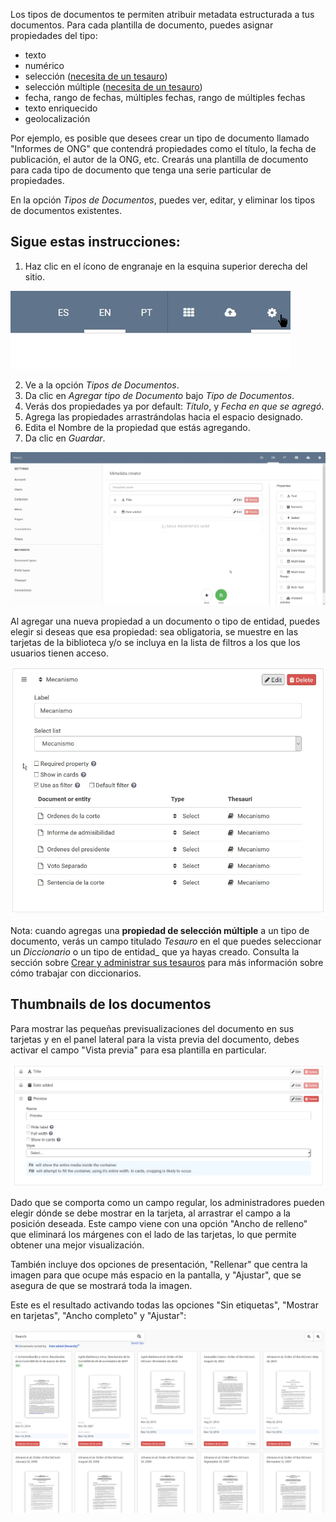 Los tipos de documentos te permiten atribuir metadata estructurada a tus documentos. Para cada plantilla de documento, puedes asignar propiedades del tipo:
* texto 
* numérico
* selección ([necesita de un tesauro](https://github.com/huridocs/uwazi/wiki/Crear-tesauros)) 
* selección múltiple ([necesita de un tesauro](https://github.com/huridocs/uwazi/wiki/Crear-tesauros)) 
* fecha, rango de fechas, múltiples fechas, rango de múltiples fechas
* texto enriquecido
* geolocalización

Por ejemplo, es posible que desees crear un tipo de documento llamado "Informes de ONG" que contendrá propiedades como el título, la fecha de publicación, el autor de la ONG, etc. Crearás una plantilla de documento para cada tipo de documento que tenga una serie particular de propiedades.

En la opción _Tipos de Documentos_, puedes ver, editar, y eliminar los tipos de documentos existentes.

## Sigue estas instrucciones:

1. Haz clic en el ícono de engranaje en la esquina superior derecha del sitio. 

![Gear icon](https://raw.githubusercontent.com/huridocs/uwazi-assets/master/wiki/screenshots/settings_link.jpg)

2. Ve a la opción _Tipos de Documentos_.
3. Da clic en _Agregar tipo de Documento_ bajo _Tipo de Documentos_.
4. Verás dos propiedades ya por default: _Título_, y _Fecha en que se agregó_. 
5. Agrega las propiedades arrastrándolas hacia el espacio designado. 
6. Edita el Nombre de la propiedad que estás agregando.
7. Da clic en _Guardar_.

![New template](https://raw.githubusercontent.com/huridocs/uwazi-assets/master/wiki/screenshots/new_document_entity.jpg)

Al agregar una nueva propiedad a un documento o tipo de entidad, puedes elegir si deseas que esa propiedad: sea obligatoria, se muestre en las tarjetas de la biblioteca y/o se incluya en la lista de filtros a los que los usuarios tienen acceso. 

![property options](https://raw.githubusercontent.com/huridocs/uwazi-assets/master/wiki/screenshots/document_properties.jpg)

Nota: cuando agregas una **propiedad de selección múltiple** a un tipo de documento, verás un campo titulado _Tesauro_ en el que puedes seleccionar un _Diccionario_ o un tipo de entidad_ que ya hayas creado. Consulta la sección sobre [Crear y administrar sus tesauros](https://github.com/huridocs/uwazi/wiki/Build-the-information-architecture#manage-your-thesauri) para más información sobre cómo trabajar con diccionarios. 

## Thumbnails de los documentos 
Para mostrar las pequeñas previsualizaciones del documento en sus tarjetas y en el panel lateral para la vista previa del documento, debes activar el campo "Vista previa" para esa plantilla en particular.

![Preview field](https://github.com/huridocs/uwazi-assets/blob/master/wiki/screenshots/thumbnails-field.png)

Dado que se comporta como un campo regular, los administradores pueden elegir dónde se debe mostrar en la tarjeta, al arrastrar el campo a la posición deseada. Este campo viene con una opción "Ancho de relleno" que eliminará los márgenes con el lado de las tarjetas, lo que permite obtener una mejor visualización.

También incluye dos opciones de presentación, "Rellenar" que centra la imagen para que ocupe más espacio en la pantalla, y "Ajustar", que se asegura de que se mostrará toda la imagen.

Este es el resultado activando todas las opciones "Sin etiquetas", "Mostrar en tarjetas", "Ancho completo" y "Ajustar":

![Document list with previews](https://github.com/huridocs/uwazi-assets/blob/master/wiki/screenshots/thumbnails-preview.png)
